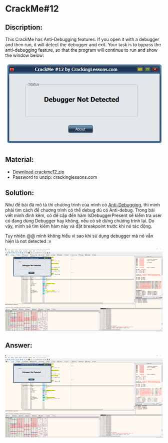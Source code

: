 # CrackMe#12

## Discription:
This CrackMe has Anti-Debugging features. If you open it with a debugger and then run, it will detect the debugger and exit. Your task is to bypass the anti-debugging feature, so that the program will continue to run and show the window below:

![alt text](image.png)

## Material:
- [Download crackme12.zip](https://github.com/paulchin/github-crackmes/blob/master/CrackMe12.zip)
- Password to unzip: crackinglessons.com

## Solution:
Như đề bài đã mô tả thì chương trình của mình có [Anti-Debugging](https://www.apriorit.com/dev-blog/367-anti-reverse-engineering-protection-techniques-to-use-before-releasing-software#:~:text=To%20bypass%20anti-debugging%20protection%20based%20on,redefined%20before%20the%20heap%20flag%20check.&text=To%20bypass%20anti-debugging%20protection,the%20heap%20flag%20check.&text=anti-debugging%20protection%20based%20on,redefined%20before%20the%20heap), thì mình phải tìm cách để chương trình có thể debug dù có Anti-debug. Trong bài viết mình đính kèm, có đề cập đến hàm IsDebuggerPresent sẽ kiểm tra user có đang dùng Debugger hay không, nếu có sẽ dừng chương trình lại. Do vậy, mình sẽ tìm kiếm hàm này và đặt breakpoint trước khi nó tác động.

Tuy nhiên @@ mình không hiểu vì sao khi sử dụng debugger mà nó vẫn hiện là not detected :v 

![alt text](image-2.png)

## Answer:
![alt text](image-2.png)